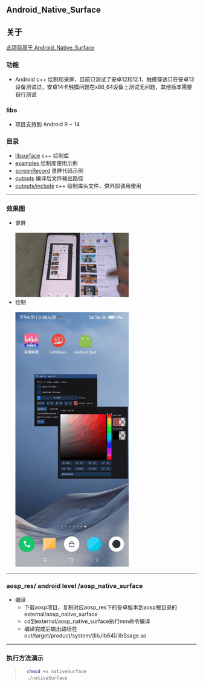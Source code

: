 ## Android_Native_Surface

## 关于

[此项目基于 Android_Native_Surface](https://github.com/SsageParuders/Android_Native_Surface)

### 功能

- Android c++ 绘制和录屏，目前只测试了安卓12和12.1，触摸穿透只在安卓13设备测试过，安卓14卡触摸问题在x86_64设备上测试无问题，其他版本需要自行测试

### libs

- 项目支持到 Android 9 ~ 14
### 目录
- [libsurface](libsurface) c++ 绘制库
- [examples](examples) 绘制库使用示例
- [screenRecord](screenRecord) 录屏代码示例
- [outputs](outputs) 编译后文件输出路径
- [outputs/include](outputs/include)  c++ 绘制库头文件，供外部调用使用

---

### 效果图

- 录屏
  <br> <br>
  <img width="300" alt="image" src="gif/record.png">
- 绘制
  <br> <br>
  <img width="300" alt="image" src="gif/imgui.png">

---

### aosp_res/ android level /aosp_native_surface

- 编译
    - 下载aosp项目，复制对应aosp_res下的安卓版本到aosp根目录的 external/aosp_native_surface
    - cd到external/aosp_native_surface执行mm命令编译
    - 编译完成后输出路径在out/target/product/system/(lib,lib64)/libSsage.so

---

### 执行方法演示

>   ```bash
>     chmod +x nativeSurface
>     ./nativeSurface
>   ```

